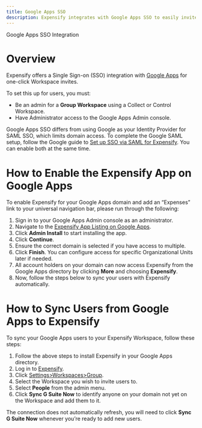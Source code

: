 ```yaml
---
title: Google Apps SSO
description: Expensify integrates with Google Apps SSO to easily invite users to your workspace.  
---
```

Google Apps SSO Integration
# Overview
Expensify offers a Single Sign-on (SSO) integration with [Google Apps](https://cloud.google.com/architecture/identity/single-sign-on) for one-click Workspace invites. 

To set this up for users, you must:

- Be an admin for a **Group Workspace** using a Collect or Control Workspace.
- Have Administrator access to the Google Apps Admin console.

Google Apps SSO differs from using Google as your Identity Provider for SAML SSO, which limits domain access. To complete the Google SAML setup, follow the Google guide to [Set up SSO via SAML for Expensify](https://support.google.com/a/answer/7371682). You can enable both at the same time.
# How to Enable the Expensify App on Google Apps
To enable Expensify for your Google Apps domain and add an “Expenses” link to your universal navigation bar, please run through the following:
1. Sign in to your Google Apps Admin console as an administrator.
2. Navigate to the [Expensify App Listing on Google Apps](https://workspace.google.com/marketplace/app/expensify/452047858523).
3. Click **Admin Install** to start installing the app.
4. Click **Continue**.
5. Ensure the correct domain is selected if you have access to multiple.
6. Click **Finish**. You can configure access for specific Organizational Units later if needed.
7. All account holders on your domain can now access Expensify from the Google Apps directory by clicking **More** and choosing **Expensify**.
8. Now, follow the steps below to sync your users with Expensify automatically.
# How to Sync Users from Google Apps to Expensify
To sync your Google Apps users to your Expensify Workspace, follow these steps:
1. Follow the above steps to install Expensify in your Google Apps directory.
2. Log in to [Expensify](https://www.expensify.com/).
3. Click [Settings>Workspaces>Group](https://www.expensify.com/admin_policies?param={"section":"group"}).
4. Select the Workspace you wish to invite users to.
5. Select **People** from the admin menu.
6. Click **Sync G Suite Now** to identify anyone on your domain not yet on the Workspace and add them to it. 

The connection does not automatically refresh, you will need to click **Sync G Suite Now** whenever you’re ready to add new users.
